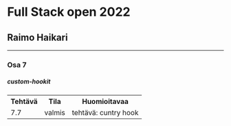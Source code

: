 # Full Stack open 2022
## Raimo Haikari

---

### Osa 7

##### custom-hookit 

<table>
  <tr>
    <th>Tehtävä</th>
    <th>Tila</th>
    <th>Huomioitavaa</th>
  </tr>
  <tr>
    <td>7.7</td>
    <td>valmis</td>
    <td>tehtävä: cuntry hook</td>
  </tr>
</table>
